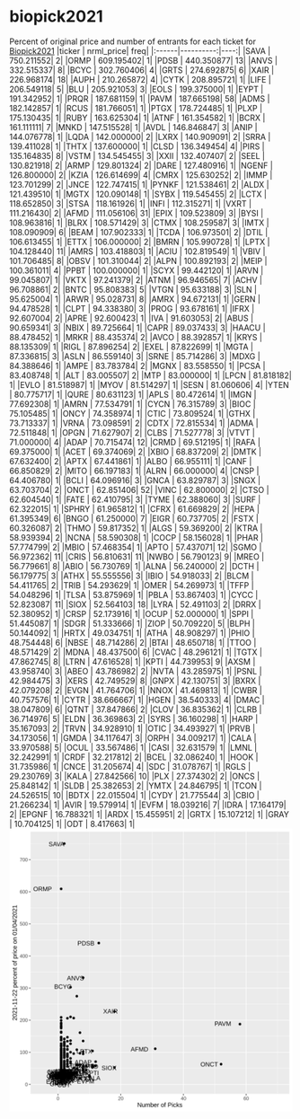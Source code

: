 # biopick2021
Percent of original price and number of entrants for each ticket for [Biopick2021](https://twitter.com/hashtag/Biopick2021)
|ticker | nrml_price| freq|
|:------|----------:|----:|
|SAVA   | 750.211552|    2|
|ORMP   | 609.195402|    1|
|PDSB   | 440.350877|   13|
|ANVS   | 332.515337|    8|
|BCYC   | 302.760406|    4|
|GRTS   | 274.692875|    6|
|XAIR   | 226.968174|   18|
|AUPH   | 210.265872|    4|
|CYTK   | 208.895721|    1|
|LIFE   | 206.549118|    5|
|BLU    | 205.921053|    3|
|EOLS   | 199.375000|    1|
|EYPT   | 191.342952|    1|
|PRQR   | 187.681159|    1|
|PAVM   | 187.665198|   58|
|ADMS   | 182.142857|    1|
|RCUS   | 181.766051|    1|
|PTGX   | 178.724485|    1|
|PLXP   | 175.130435|    1|
|RUBY   | 163.625304|    1|
|ATNF   | 161.354582|    1|
|BCRX   | 161.111111|    7|
|MNKD   | 147.515528|    1|
|AVDL   | 146.846847|    3|
|ANIP   | 144.076778|    1|
|LQDA   | 142.000000|    2|
|LXRX   | 140.909091|    2|
|SRRA   | 139.411028|    1|
|THTX   | 137.600000|    1|
|CLSD   | 136.349454|    4|
|PIRS   | 135.164835|    8|
|VSTM   | 134.545455|    3|
|XXII   | 132.407407|    2|
|SEEL   | 130.821918|    2|
|ARMP   | 129.801324|    2|
|DARE   | 127.480916|    1|
|NGENF  | 126.800000|    2|
|KZIA   | 126.614699|    4|
|CMRX   | 125.630252|    2|
|IMMP   | 123.701299|    2|
|JNCE   | 122.747415|    1|
|PYNKF  | 121.538461|    2|
|ALDX   | 121.439510|    1|
|MGTX   | 120.090148|    1|
|SYBX   | 119.545455|    2|
|LCTX   | 118.652850|    3|
|STSA   | 118.161926|    1|
|INFI   | 112.315271|    1|
|VXRT   | 111.216430|    2|
|AFMD   | 111.056106|   31|
|EPIX   | 109.523809|    3|
|BYSI   | 108.963816|    1|
|BLRX   | 108.571429|    3|
|CTMX   | 108.259587|    3|
|IMTX   | 108.090909|    6|
|BEAM   | 107.902333|    1|
|TCDA   | 106.973501|    2|
|DTIL   | 106.613455|    1|
|ETTX   | 106.000000|    2|
|BMRN   | 105.990728|    1|
|LPTX   | 104.128440|   11|
|AMRS   | 103.418803|    1|
|ACIU   | 102.819549|    1|
|VBIV   | 101.706485|    8|
|OBSV   | 101.310044|    2|
|ALPN   | 100.892193|    2|
|MEIP   | 100.361011|    4|
|PPBT   | 100.000000|    1|
|SCYX   |  99.442120|    1|
|ARVN   |  99.045807|    1|
|VKTX   |  97.241379|    2|
|ATNM   |  96.946565|    7|
|ACHV   |  96.708861|    2|
|BNTC   |  95.808383|    5|
|VTGN   |  95.633188|    3|
|SLN    |  95.625004|    1|
|ARWR   |  95.028731|    8|
|AMRX   |  94.672131|    1|
|GERN   |  94.478528|    1|
|CLPT   |  94.338380|    3|
|PROG   |  93.678161|    1|
|IFRX   |  92.607004|    2|
|APRE   |  92.600423|    1|
|IVA    |  91.603053|    2|
|ABUS   |  90.659341|    3|
|NBIX   |  89.725664|    1|
|CAPR   |  89.037433|    3|
|HAACU  |  88.478452|    1|
|MRKR   |  88.435374|    2|
|AVCO   |  88.392857|    1|
|KRYS   |  88.135309|    1|
|RIGL   |  87.896254|    2|
|EXEL   |  87.822699|    1|
|MGTA   |  87.336815|    3|
|ASLN   |  86.559140|    3|
|SRNE   |  85.714286|    3|
|MDXG   |  84.388646|    1|
|AMPE   |  83.783784|    2|
|MGNX   |  83.558550|    1|
|PCSA   |  83.408748|    1|
|ALT    |  83.005507|    2|
|MTP    |  83.000000|    1|
|LPCN   |  81.818182|    1|
|EVLO   |  81.518987|    1|
|MYOV   |  81.514297|    1|
|SESN   |  81.060606|    4|
|YTEN   |  80.775717|    1|
|QURE   |  80.631123|    1|
|APLS   |  80.472614|    1|
|IMGN   |  77.692308|    1|
|AMRN   |  77.534791|    1|
|CYCN   |  76.315789|    3|
|BIOC   |  75.105485|    1|
|ONCY   |  74.358974|    1|
|CTIC   |  73.809524|    1|
|GTHX   |  73.713337|    1|
|VRNA   |  73.098591|    2|
|CDTX   |  72.815534|    1|
|ADMA   |  72.511848|    1|
|OPGN   |  71.627907|    2|
|CLBS   |  71.527778|    3|
|VTVT   |  71.000000|    4|
|ADAP   |  70.715474|   12|
|CRMD   |  69.512195|    1|
|RAFA   |  69.375000|    1|
|ACET   |  69.374069|    2|
|XBIO   |  68.837209|    2|
|DMTK   |  67.632400|    2|
|APTX   |  67.441861|    1|
|ALBO   |  66.955111|    1|
|CANF   |  66.850829|    2|
|MITO   |  66.197183|    1|
|ALRN   |  66.000000|    4|
|CNSP   |  64.406780|    1|
|BCLI   |  64.096916|    3|
|GNCA   |  63.829787|    3|
|SNGX   |  63.703704|    2|
|ONCT   |  62.851406|   52|
|VINC   |  62.800000|    2|
|CTSO   |  62.604540|    1|
|FATE   |  62.410795|    3|
|TYME   |  62.388060|    3|
|SURF   |  62.322015|    1|
|SPHRY  |  61.965812|    1|
|CFRX   |  61.669829|    2|
|HEPA   |  61.395349|    6|
|BNGO   |  61.250000|    7|
|EIGR   |  60.737705|    2|
|FSTX   |  60.326087|    2|
|THMO   |  59.817352|    1|
|ALGS   |  59.369200|    2|
|KTRA   |  58.939394|    2|
|NCNA   |  58.590308|    1|
|COCP   |  58.156028|    1|
|PHAR   |  57.774799|    2|
|MBIO   |  57.468354|    1|
|APTO   |  57.437071|   12|
|SGMO   |  56.972362|   11|
|CRIS   |  56.810631|   11|
|NWBO   |  56.790123|    9|
|MREO   |  56.779661|    8|
|ABIO   |  56.730769|    1|
|ALNA   |  56.240000|    2|
|DCTH   |  56.179775|    3|
|ATHX   |  55.555556|    3|
|IBIO   |  54.918033|    2|
|BLCM   |  54.411765|    2|
|TRIB   |  54.293629|    1|
|OMER   |  54.269973|    1|
|TFFP   |  54.048296|    1|
|TLSA   |  53.875969|    1|
|PBLA   |  53.867403|    1|
|CYCC   |  52.823087|   11|
|SIOX   |  52.564103|   18|
|LYRA   |  52.491103|    2|
|DRRX   |  52.380952|    1|
|CRSP   |  52.173916|    1|
|OCUP   |  52.000000|    1|
|SPPI   |  51.445087|    1|
|SDGR   |  51.333666|    1|
|ZIOP   |  50.709220|    5|
|BLPH   |  50.144092|    1|
|HRTX   |  49.034751|    1|
|ATHA   |  48.908297|    1|
|PHIO   |  48.754448|    6|
|NBSE   |  48.714286|    2|
|BTAI   |  48.650718|    1|
|TTOO   |  48.571429|    2|
|MDNA   |  48.437500|    6|
|CVAC   |  48.296121|    1|
|TGTX   |  47.862745|    8|
|LTRN   |  47.616528|    1|
|KPTI   |  44.739953|    9|
|AXSM   |  43.958740|    3|
|ABEO   |  43.786982|    2|
|NVTA   |  43.285975|    1|
|PSNL   |  42.984475|    3|
|XERS   |  42.749529|    8|
|GNPX   |  42.130751|    3|
|BXRX   |  42.079208|    2|
|EVGN   |  41.764706|    1|
|NNOX   |  41.469813|    1|
|CWBR   |  40.757576|    1|
|CYTR   |  38.666667|    1|
|HGEN   |  38.540333|    4|
|DMAC   |  38.047809|    6|
|QTNT   |  37.847866|    2|
|CLOV   |  36.835362|    1|
|CLRB   |  36.714976|    5|
|ELDN   |  36.369863|    2|
|SYRS   |  36.160298|    1|
|HARP   |  35.167093|    2|
|TRVN   |  34.928910|    1|
|OTIC   |  34.493927|    1|
|PRVB   |  34.173056|    1|
|GMDA   |  34.117647|    3|
|ORPH   |  34.009217|    1|
|CALA   |  33.970588|    5|
|OCUL   |  33.567486|    1|
|CASI   |  32.631579|    1|
|LMNL   |  32.242991|    1|
|CRDF   |  32.217812|    2|
|BCEL   |  32.086240|    1|
|HOOK   |  31.735986|    1|
|CNCE   |  31.205674|    4|
|SDC    |  31.078767|    1|
|RGLS   |  29.230769|    3|
|KALA   |  27.842566|   10|
|PLX    |  27.374302|    2|
|ONCS   |  25.848142|    1|
|SLDB   |  25.382653|    2|
|YMTX   |  24.846795|    1|
|TCON   |  24.526515|   10|
|BDTX   |  22.015504|    1|
|CYDY   |  21.775544|    3|
|CBIO   |  21.266234|    1|
|AVIR   |  19.579914|    1|
|EVFM   |  18.039216|    7|
|IDRA   |  17.164179|    2|
|EPGNF  |  16.788321|    1|
|ARDX   |  15.455951|    2|
|GRTX   |  15.107212|    1|
|GRAY   |  10.704125|    1|
|ODT    |   8.417663|    1|
![retvspicks](biopicks.png?raw=true)
